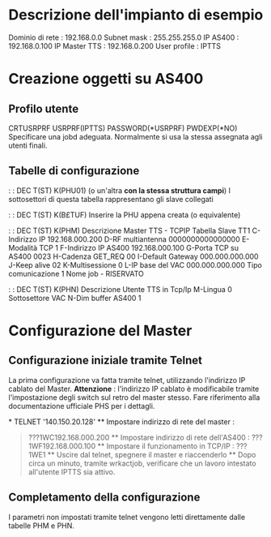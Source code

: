 # Descrizione dell'impianto di esempio
Dominio di rete :  192.168.0.0
Subnet mask     :  255.255.255.0
IP AS400        :  192.168.0.100
IP Master TTS   :  192.168.0.200
User profile    :  IPTTS

# Creazione oggetti su AS400
## Profilo utente
CRTUSRPRF USRPRF(IPTTS) PASSWORD(\*USRPRF) PWDEXP(\*NO)
Specificare una jobd adeguata. Normalmente si usa la stessa assegnata agli utenti finali.

## Tabelle di configurazione
 :  : DEC T(ST) K(PHU01)
(o un'altra **con la stessa struttura campi**)
I sottosettori di questa tabella rappresentano gli slave collegati

 :  : DEC T(ST) K(B£TUF)
Inserire la PHU appena creata (o equivalente)

 :  : DEC T(ST) K(PHM)
Descrizione          Master TTS - TCPIP
Tabella Slave        TT1
C-Indirizzo IP       192.168.000.200
D-RF multiantenna    0000000000000000
E-Modalità TCP       1
F-Indirizzo IP AS400 192.168.000.100
G-Porta TCP su AS400 0023
H-Cadenza GET_REQ    00
I-Default Gateway    000.000.000.000
J-Keep alive         02
K-Multisessione      0
L-IP base del VAC    000.000.000.000
Tipo comunicazione   1
Nome job - RISERVATO

 :  : DEC T(ST) K(PHN)
Descrizione          Utente TTS in Tcp/Ip
M-Lingua             0
Sottosettore VAC
N-Dim buffer AS400   1

# Configurazione del Master
## Configurazione iniziale tramite Telnet
La prima configurazione va fatta tramite telnet, utilizzando l'indirizzo IP cablato del Master.
__Attenzione__ :  l'indirizzo IP cablato è modificabile tramite l'impostazione degli switch sul retro del master stesso.
Fare riferimento alla documentazione ufficiale PHS per i dettagli.

 \* TELNET '140.150.20.128'
 \*\* Impostare indirizzo di rete del master : 
>???1WC192.168.000.200
 \*\* Impostare indirizzo di rete dell'AS400 : 
>???1WF192.168.000.100
 \*\* Impostare il funzionamento in TCP/IP : 
>???1WE1
 \*\* Uscire dal telnet, spegnere il master e riaccenderlo
 \*\* Dopo circa un minuto, tramite wrkactjob, verificare che un lavoro intestato all'utente IPTTS sia attivo.

## Completamento della configurazione
I parametri non impostati tramite telnet vengono letti direttamente dalle tabelle PHM e PHN.

